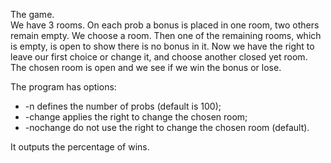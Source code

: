 The game.<br>
We have 3 rooms. On each prob a bonus is placed in one room, two others remain empty.
We choose a room. Then one of the remaining rooms, which is empty, is open
to show there is no bonus in it.
Now we have the right to leave our first choice or change it, and choose another closed yet room.
The chosen room is open and we see if we win the bonus or lose.

The program has options:
 * -n <number>   defines the number of probs (default is 100);
 * -change       applies the right to change the chosen room;
 * -nochange     do not use the right to change the chosen room (default).

It outputs the percentage of wins.

